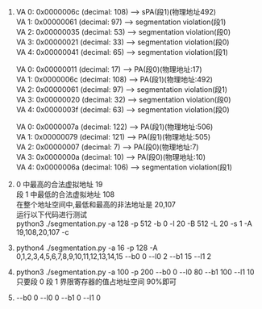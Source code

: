 1. VA  0: 0x0000006c (decimal:  108) --> sPA(段1)(物理地址492)  
   VA  1: 0x00000061 (decimal:   97) --> segmentation violation(段1)  
   VA  2: 0x00000035 (decimal:   53) --> segmentation violation(段0)  
   VA  3: 0x00000021 (decimal:   33) --> segmentation violation(段0)  
   VA  4: 0x00000041 (decimal:   65) --> segmentation violation(段1)  
     
   VA  0: 0x00000011 (decimal:   17) --> PA(段0)(物理地址:17)  
   VA  1: 0x0000006c (decimal:  108) --> PA(段1)(物理地址:492)  
   VA  2: 0x00000061 (decimal:   97) --> segmentation violation(段1)  
   VA  3: 0x00000020 (decimal:   32) --> segmentation violation(段0)  
   VA  4: 0x0000003f (decimal:   63) --> segmentation violation(段0)  
     
   VA  0: 0x0000007a (decimal:  122) --> PA(段1)(物理地址:506)  
   VA  1: 0x00000079 (decimal:  121) --> PA(段1)(物理地址:505)  
   VA  2: 0x00000007 (decimal:    7) --> PA(段0)(物理地址:7)  
   VA  3: 0x0000000a (decimal:   10) --> PA(段0)(物理地址:10)  
   VA  4: 0x0000006a (decimal:  106) --> segmentation violation(段1)  
2. 0 中最高的合法虚拟地址 19  
   段 1 中最低的合法虚拟地址 108  
   在整个地址空间中,最低和最高的非法地址是 20,107  
   运行以下代码进行测试  
   python3 ./segmentation.py -a 128 -p 512 -b 0 -l 20 -B 512 -L 20 -s 1 -A 19,108,20,107 -c  
3. python4 ./segmentation.py -a 16 -p 128 -A 0,1,2,3,4,5,6,7,8,9,10,11,12,13,14,15 --b0 0 --l0 2 --b1 15 --l1 2  
4. python3 ./segmentation.py -a 100 -p 200 --b0 0 --l0 80 --b1 100 --l1 10  
   只要段 0 段 1 界限寄存器的值占地址空间 90%即可  
5. --b0 0 --l0 0 --b1 0 --l1 0